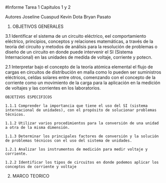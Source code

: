 #Informe Tarea 1 Capitulos 1 y 2

Autores Joseline Cuaspud Kevin Dota Bryan Pasato

1. OBJETIVOS GENERALES

3.1 Identificar el sistema de un circuito eléctrico, eel comportamiento eléctrico, principios, conceptos y relaciones matemáticas, a través de la teoria del circuito y metodos de análisis para la resolución de problemas o diseño de un circuito en donde puede intervenir el SI (Sistema Internacional) en las unidades de medida de voltaje, corriente y potecn.
    
 2.1 Interpretar bajo el concepto de la teoría atómica elemental el flujo de cargas en circuitos de distribución en malla como lo pueden ser suministros eléctricos, celdas solares entre otros,  comenzando con el concepto de la corriente como un movimiento de la carga para la aplicación en la medición de voltajes y las corrientes en los laboratorios.
    
    OBJETIVOS ESPECIFICOS

    1.1.1 Comprender la importancia que tiene el uso del SI (sistema internacional de unidades), con el propósito de solucionar problemas técnicos.     

    1.1.2 Utilizar varios procedimientos para la conversión de una unidad a otra de la misma dimensión.
    
    1.1.3 Determinar los principales factores de conversión y la solución de problemas técnicos con el uso del sistema de unidades.
    
    1.2.1 Analizar los instrumentos de medición para medir voltaje y corriente.
    
    1.2.2 Identificar los tipos de circuitos en donde podemos aplicar los conceptos de corriente y voltaje
 
 2. MARCO TEORICO
